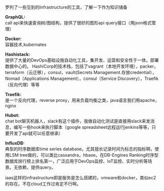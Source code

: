 罗列了一些见到的Infrastructure的工具，了解一下作为知识储备

**GraphQL:**   
call api来快速查询树/图结构，提供了很好的图形api query接口（用json格式管理）

**Docker:**   
容器技术,kubernates

**Hashistack:**   
提供了大量的DevOps基础设施自动化工具，集开发、运营和安全性于一体。部署数据中心的。 HashiCorp的技术栈，包括了vagrant（本地开发环境），packer，terraform（云迁移），consul，vault(Secrets Management.存放credential），Nomad（Applications Management），consul（Service Discovery），Traefik（反向代理）等等

**Traefik:**   
是一个反向代理，reverse proxy，用来负载均衡之类，java语言我们用apache，nginx

**Hubot:**   
chat bot聊天机器人，slack有这个插件，我做自动化测试是直接用slack来发消息，编写一些hook来执行脚本（google spreadsheet远程运行jenkins等等，只要开发了api就可以任意继承）

**InfluxDB:**   
典型的时序数据库time series database。尤其擅长记录时间为标志的指标啊，使用LSM tree做的，可以类比cassandra，hbase。在DB-Engines Ranking时序型数据库排行榜上排名第一，广泛应用于DevOps监控、IoT监控、实时分析等场景。无依赖，提供query。

iaas这样的infrastructure即是服务是怎么搭建的，vmware和docker，类似ec2的存在。不在cloud工作过肯定不行啊。
